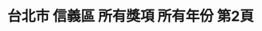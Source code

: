 ---
title: "台北市 信義區 所有獎項 所有年份 第2頁"
description: "台北市 信義區 所有獎項 所有年份 獲獎餐廳 第2頁"
keywords:
  - 美食競賽
  - 台灣美食
  - 美食精選
datePublished: "2025-06-30"
dateModified: "2025-07-05"
city: "台北市"
district: "信義區"
award: "所有獎項"
year: "所有年份"
page: 2
count: 27

restaurants:
  - name: "gubami Social"
    city: "台北市"
    district: "信義區"
    address: "台北市信義區松壽路9號6樓"
    phone: "0227588501"
    geo: "25.036295974206595, 121.56685889903974"
    link: "台北市/信義區/gubami_Social"
    google_map: "https://maps.app.goo.gl/8vemw5RiefZa2FjX9"
    footinder: "https://footinder.com.tw/%E5%8F%B0%E5%8C%97%E5%B8%82%E4%BF%A1%E7%BE%A9%E5%8D%80/168891/"
    award:
    - name: "500盤"
      year: "2024"
  - name: "夜上海 Ye Shanghai (Taipei)"
    city: "台北市"
    district: "信義區"
    address: "台北市信義區松高路19號新光三越5樓"
    phone: "0223450928"
    geo: "25.039788389690152, 121.5665901570069"
    link: "台北市/信義區/夜上海_Ye_Shanghai__Taipei_"
    google_map: "https://maps.app.goo.gl/WiR37A5CQ3nNWNgt7"
    footinder: "https://footinder.com.tw/%E5%8F%B0%E5%8C%97%E5%B8%82%E4%BF%A1%E7%BE%A9%E5%8D%80/148550/"
    award:
    - name: "500盤"
      year: "2024"
  - name: "DE LOIN 德朗火鍋 (信義店)"
    city: "台北市"
    district: "信義區"
    address: "110台北市信義區信義路五段18-1號"
    phone: "0285097598"
    geo: "25.032524366046605, 121.56351717062711"
    link: "台北市/信義區/DE_LOIN_德朗火鍋__信義店_"
    google_map: "https://maps.app.goo.gl/WquLw6ErNFHXikz18"
    footinder: ""
    award:
    - name: "500盤"
      year: "2024"
  - name: "漢來名人坊"
    city: "台北市"
    district: "信義區"
    address: "台北市信義區基隆路一段333號34樓"
    phone: "0227232938"
    geo: "25.034408673671145, 121.56122814947172"
    link: "台北市/信義區/漢來名人坊"
    google_map: "https://maps.app.goo.gl/G6gFQewFMnKDhCsSA"
    footinder: "https://footinder.com.tw/%E5%8F%B0%E5%8C%97%E5%B8%82/9094/"
    award:
    - name: "500盤"
      year: "2024"
  - name: "琥珀割烹 Kohaku"
    city: "台北市"
    district: "信義區"
    address: "台北市信義區逸仙路32巷15號1樓"
    phone: "0287863320"
    geo: "25.039912582914482, 121.5627165502999"
    link: "台北市/信義區/琥珀割烹_Kohaku"
    google_map: "https://maps.app.goo.gl/JLfFhzJ3cLJhZphr5"
    footinder: "https://footinder.com.tw/%e5%8f%b0%e5%8c%97%e5%b8%82%e4%bf%a1%e7%be%a9%e5%8d%80/362142/"
    award:
    - name: "500盤"
      year: "2024"
  - name: "漢堡排 嘉 台北大巨蛋店"
    city: "台北市"
    district: "信義區"
    address: "110台北市信義區忠孝東路四段515號"
    phone: ""
    geo: "25.043061568469355, 121.55932209001746"
    link: "台北市/信義區/漢堡排_嘉_台北大巨蛋店"
    google_map: "https://maps.app.goo.gl/tmLvQZbeiZEngo3m8"
    footinder: ""
    award:
    - name: "500盤"
      year: "2024"
  - name: "心潮飯店"
    city: "台北市"
    district: "信義區"
    address: "台北市信義區忠孝東路五段68號2樓"
    phone: "0227239976"
    geo: "25.040502108778398, 121.56656937574235"
    link: "台北市/信義區/心潮飯店"
    google_map: "https://maps.app.goo.gl/sc5p8KWoJY9GeC2h9"
    footinder: "https://footinder.com.tw/%e5%8f%b0%e5%8c%97%e5%b8%82%e4%bf%a1%e7%be%a9%e5%8d%80/9026/"
    award:
    - name: "500盤"
      year: "2024"
  - name: "川雅"
    city: "台北市"
    district: "信義區"
    address: "台北市信義區松智路17號微風南山46樓"
    phone: "0227220303"
    geo: "25.034280263725563, 121.56687016702816"
    link: "台北市/信義區/川雅"
    google_map: "https://maps.app.goo.gl/DWjnxi15bCxumJUUA"
    footinder: "https://footinder.com.tw/%e5%8f%b0%e5%8c%97%e5%b8%82%e4%bf%a1%e7%be%a9%e5%8d%80/362162/"
    award:
    - name: "500盤"
      year: "2024"
  - name: "雙城雙廚"
    city: "台北市"
    district: "信義區"
    address: "台北市信義區嘉興街175巷2弄8號"
    phone: ""
    geo: "25.02748479024552, 121.55742378606605"
    link: "台北市/信義區/雙城雙廚"
    google_map: "https://maps.app.goo.gl/43WJp92iomFfxDnr9"
    footinder: "https://footinder.com.tw/%E5%8F%B0%E5%8C%97%E5%B8%82%E4%BF%A1%E7%BE%A9%E5%8D%80/362164/"
    award:
    - name: "500盤"
      year: "2024"
---
